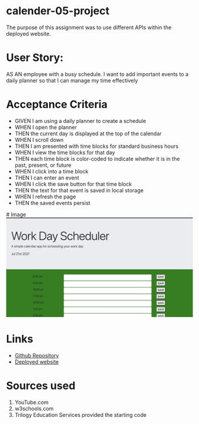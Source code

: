 # calender-05-project
The purpose of this assignment was to use different APIs within the deployed website.

# User Story:
AS AN employee with a busy schedule. I want to add important events to a daily planner so that I can manage my time effectively

# Acceptance Criteria 
<ul>
<li>GIVEN I am using a daily planner to create a schedule</li>
<li>WHEN I open the planner</li>
<li>THEN the current day is displayed at the top of the calendar </li>
<li>WHEN I scroll down </li>
<li>THEN I am presented with time blocks for standard business hours </li>
<li>WHEN I view the time blocks for that day </li>
<li>THEN each time block is color-coded to indicate whether it is in the past, present, or future </li>
<li>WHEN I click into a time block </li>
<li>THEN I can enter an event </li>
<li>WHEN I click the save button for that time block </li>
<li>THEN the text for that event is saved in local storage </li>
<li>WHEN I refresh the page </li>
<li>THEN the saved events persist </li>
</ul>
# Image 
<img src="assests /Scheduler.jpg" alt="">

# Links 
<ul>
<li> <a href="https://github.com/megwatson88/calender-05-project">Github Repository </a>
<li> <a href="https://megwatson88.github.io/calender-05-project/">Deployed website </a>
</ul>

# Sources used 
<ol>
<li>YouTube.com </li>
<li>w3schools.com </li>
<li> Trilogy Education Services  provided the starting code </li>
</ol>